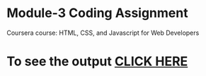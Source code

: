 # Module-3 Coding Assignment

Coursera course: HTML, CSS, and Javascript for Web Developers

# To see the output [CLICK HERE](https://github.com/shanumathi/coursera-test/blob/master/Assignments/module-3-solution/index.html)
